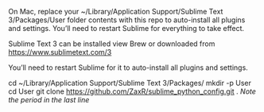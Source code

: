 On Mac, replace your ~/Library/Application Support/Sublime Text 3/Packages/User folder contents with this repo to auto-install all plugins and settings. You’ll need to restart Sublime for everything to take effect.

Sublime Text 3 can be installed view Brew or downloaded from https://www.sublimetext.com/3

You’ll need to restart Sublime for it to auto-install all plugins and settings.

cd ~/Library/Application Support/Sublime Text 3/Packages/
mkdir -p User
cd User
git clone https://github.com/ZaxR/sublime_python_config.git .
*Note the period in the last line*
